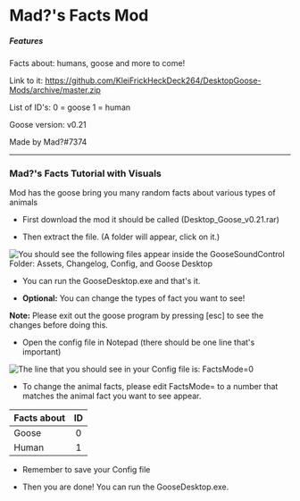 # Mad?'s Facts Mod

##### Features ######
Facts about: humans, goose and more to come!

Link to it: https://github.com/KleiFrickHeckDeck264/DesktopGoose-Mods/archive/master.zip

List of ID's: 0 = goose  1 = human

Goose version: v0.21

Made by Mad?#7374

---
### Mad?'s Facts Tutorial with Visuals
Mod has the goose bring you many random facts about various types of animals

* First download the mod it should be called (Desktop_Goose_v0.21.rar)

* Then extract the file. (A folder will appear, click on it.)

![You should see the following files appear inside the GooseSoundControl Folder: Assets, Changelog, Config, and Goose Desktop](https://cdn.discordapp.com/attachments/672263146240737280/673642920208891904/unknown.png "You should see the following files appear inside the GooseSoundControl Folder: Assets, Changelog, Config, and Goose Desktop")

* You can run the GooseDesktop.exe and that's it.

* **Optional:** You can change the types of fact you want to see!

**Note:** Please exit out the goose program by pressing [esc] to see the changes before doing this.

* Open the config file in Notepad (there should be one line that's important)

![The line that you should see in your Config file is: FactsMode=0](https://cdn.discordapp.com/attachments/672250241772290068/673665762753511434/unknown.png)

* To change the animal facts, please edit FactsMode= to a number that matches the animal fact you want to see appear.

| Facts about   | ID            |
| ------------- |:-------------:|
| Goose         | 0             |
| Human         | 1             |

* Remember to save your Config file

* Then you are done! You can run the GooseDesktop.exe.
